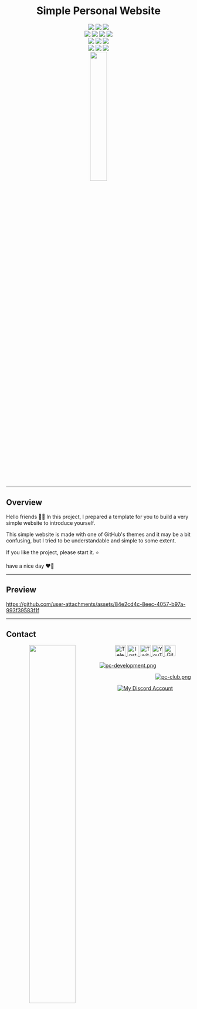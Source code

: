 <div align="center">
    <h1>Simple Personal Website</h1>
    <img src="https://badges.aleen42.com/src/javascript.svg">
    <img src="https://badges.aleen42.com/src/html5.svg">
    <img src="https://badges.aleen42.com/src/css3.svg">
    <div>
        <img src="https://img.shields.io/github/license/Sobhan-SRZA/Personal-Website?label=License">
        <img src="https://img.shields.io/github/last-commit/Sobhan-SRZA/Personal-Website?label=Last Commit">
        <img src="https://img.shields.io/github/release-date/Sobhan-SRZA/Personal-Website?label=Last Release">
        <img src="https://img.shields.io/github/downloads/Sobhan-SRZA/Personal-Website/total?label=Downloads">
    </div>
    <img src="https://img.shields.io/github/languages/code-size/Sobhan-SRZA/Personal-Website?label=Code Size">
    <img src="https://img.shields.io/github/directory-file-count/Sobhan-SRZA/Personal-Website?label=Files">
    <img src="https://img.shields.io/github/v/release/Sobhan-SRZA/Personal-Website?label=Version">
    <div>
        <img src="https://img.shields.io/github/forks/Sobhan-SRZA/Personal-Website?label=Forks">
        <img src="https://img.shields.io/github/stars/Sobhan-SRZA/Personal-Website?label=Stars">
        <img src="https://img.shields.io/github/watchers/Sobhan-SRZA/Personal-Website?label=Watchers">
    </div>
    <div>
        <img style="display:block;margin-left:auto;margin-right:auto;width:30%;" src="https://github-readme-stats.vercel.app/api/pin/?username=Sobhan-SRZA&repo=Personal-Website&theme=react">
    </div>
</div>

---

## Overview

Hello friends 👋🏻
In this project, I prepared a template for you to build a very simple website to introduce yourself.

This simple website is made with one of GitHub's themes and it may be a bit confusing, but I tried to be understandable and simple to some extent.

If you like the project, please start it. ⭐

have a nice day ❤️‍🔥

---

## Preview

https://github.com/user-attachments/assets/84e2cd4c-8eec-4057-b97a-993f39583f1f

---

## Contact

 <div align="center">
  <a href="http://sobhan.epizy.com" target="_blank">
   <img align="left" src="https://github.com/user-attachments/assets/69b35053-17b1-48c6-a35b-4d3881a4dd2c" width=50%>
  </a>
  <a href="https://t.me/d_opa_mine" target="_blank">
   <img alt="Telegram"
    src="https://img.shields.io/static/v1?message=Telegram&logo=telegram&label=&color=229ED9&logoColor=white&labelColor=&style=flat"
    height="30" />
  </a>
  <a href="https://www.instagram.com/mr.sinre?igsh=cWk1aHdhaGRnOGg%3D&utm_source=qr" target="_blank">
   <img alt="Instagram"
    src="https://img.shields.io/static/v1?message=Instagram&logo=instagram&label=&color=C13584&logoColor=white&labelColor=&style=flat"
    height="30" />
  </a>
  <a href="https://www.twitch.tv/sobhan_srza" target="_blank">
   <img alt="Twitch"
    src="https://img.shields.io/static/v1?message=Twitch&logo=twitch&label=&color=6441A4&logoColor=white&labelColor=&style=flat"
    height="30" />
  </a>
  <a href="https://www.youtube.com/@mr_sinre?app=desktop&sub_confirmation=1" target="_blank">
   <img alt="YouTube"
    src="https://img.shields.io/static/v1?message=YouTube&logo=youtube&label=&color=FF0000&logoColor=white&labelColor=&style=flat"
    height="30" />
  </a>
  <a href="https://github.com/Sobhan-SRZA" target="_blank">
   <img alt="Github"
    src="https://img.shields.io/static/v1?message=Github&logo=github&label=&color=000000&logoColor=white&labelColor=&style=flat"
    height="30" />
  </a>
  </p>
  <p align="left">
   <a href="https://discord.gg/xh2S2h67UW" target="_blank">
    <img src="https://discord.com/api/guilds/1054814674979409940/widget.png?style=banner2" alt="pc-development.png">
   </a>
  </p>
  <p align="right">
   <a href="https://discord.gg/54zDNTAymF" target="_blank">
    <img src="https://discord.com/api/guilds/1181764925874507836/widget.png?style=banner2" alt="pc-club.png">
   </a>
  </p>
  <div align="center">
   <a href="https://discord.com/users/865630940361785345" target="_blank">
    <img alt="My Discord Account" src="https://discord.c99.nl/widget/theme-1/865630940361785345.png" />
   </a>
  </div>
 </div>
